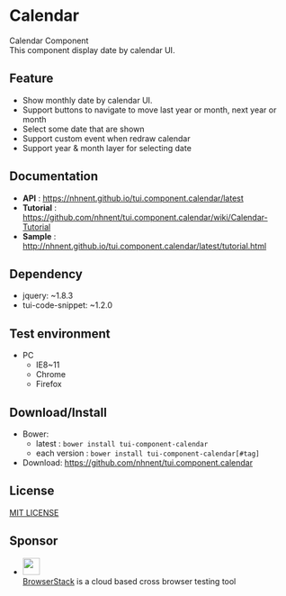 Calendar
===============
Calendar Component<br>
This component display date by calendar UI.

## Feature
* Show monthly date by calendar UI.
* Support buttons to navigate to move last year or month, next year or month
* Select some date that are shown
* Support custom event when redraw calendar
* Support year & month layer for selecting date

## Documentation
* **API** : https://nhnent.github.io/tui.component.calendar/latest
* **Tutorial** : https://github.com/nhnent/tui.component.calendar/wiki/Calendar-Tutorial
* **Sample** : http://nhnent.github.io/tui.component.calendar/latest/tutorial.html

## Dependency
* jquery: ~1.8.3
* tui-code-snippet: ~1.2.0

## Test environment
* PC
    * IE8~11
    * Chrome
    * Firefox

## Download/Install
* Bower:
   * latest : `bower install tui-component-calendar`
   * each version : `bower install tui-component-calendar[#tag]`
* Download: https://github.com/nhnent/tui.component.calendar

## License
[MIT LICENSE](LICENSE)

## Sponsor
* <img src="https://cloud.githubusercontent.com/assets/12269563/12287774/8cf4d2c0-ba12-11e5-9fa8-0a9c452cca05.png" height="30"><br>
 [BrowserStack](https://www.browserstack.com/) is a cloud based cross browser testing tool
